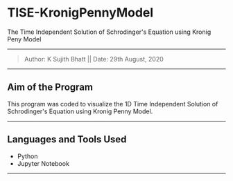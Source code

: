 # TISE-KronigPennyModel
 The Time Independent Solution of Schrodinger's Equation using Kronig Peny Model
__________________________________

> Author: K Sujith Bhatt || Date: 29th August, 2020
__________________________________

## Aim of the Program

This program was coded to visualize the 1D Time Independent Solution of Schrodinger's Equation using Kronig Penny Model.

__________________________________

## Languages and Tools Used

- Python
- Jupyter Notebook

__________________________________
